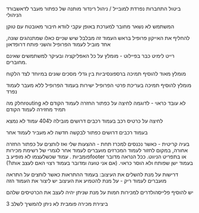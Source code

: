 ביטול התחברות נפרדת למובייל / ניהול 
רינדור מותנה של כפתור מעבר לדאשבורד הניהולי

המשתמש לא נשאר מחובר למערכת באופן עקבי לוודא חיבור מאובטח עם טוקן

להחליף את האייקון פרופיל בראש העמוד זה מבלבל שיש שניים כאלו שמתנהגים שונה, אחד מוביל לעמוד הפרופיל והשני פותח דרופדאון

רייט לימיט כבר בפיילוט - מומלץ על כל האפליקציה ובעיקר למשתמשים שאינם מחוברים.

מומלץ מאוד להוסיף תמיכה ברספונסיביות בין גדלי מסכים שונים במיוחד לצד הלקוח

מומלץ להוסיף תמיכה בעריכת פרטי הפרופיל ישירות בעמוד הפרופיל ללא מעבר לעמוד נפרד

חלק מהrouting לא עובד כראוי - לדוגמה לחיצה על כפתור החזרה לעמוד הקודם לא תמיד מחזירה לעמוד הקודם

לחיצה על כרטיס רכב  בעמוד רכבים דרושים מובילה ל404 עמוד לא נמצא

בעמוד רכבים דרושים כפתור לבקשה חדשה לא מעביר לעמוד אחר

בעיה קריטית - כאשר נכנסים למכרז תחת - ההצעות שלי ואז לוחצים על כפתור החזרה אחורה, במקום לחזור לעמוד המכרזים מועברים לעמוד אחר לגמרי של רשימת מכירות פומביות . עמוד שכשלעצמו לא מופיע בfooter או בתפריט הניווט. ככל הנראה מדובר בעמוד ישן שפותח ולא הוסר כראוי. (אם אני טועה ומדובר בעמוד רצוי האם לעצב אותו?)

דרישות על מנת להשלים את העיצוב:
בעמוד ההתראות כאשר לוחצים על התראה מועברים לעמוד ריק - על מנת להטמיע את העיצוב יש ליצור את העמוד הזה

יש להוסיף פלייסהולדרים למכירות חמות על מנת שניתן יהיה לעצב את הכרטיסים שלהם

ביצירת מכירה פומבית לא ניתן להמשיך לשלב 3 